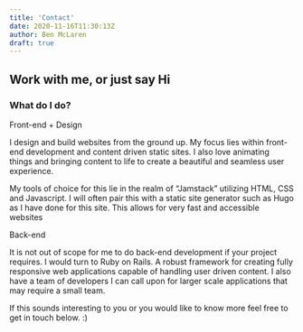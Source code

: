 ```yaml
---
title: 'Contact'
date: 2020-11-16T11:30:13Z
author: Ben McLaren
draft: true
---
```


## Work with me, or just say Hi

### What do I do?

Front-end + Design

I design and build websites from the ground up. My focus lies within front-end development and content driven static sites. I also love animating things and bringing content to life to create a beautiful and seamless user experience.

My tools of choice for this lie in the realm of “Jamstack” utilizing HTML, CSS and Javascript. I will often pair this with a static site generator such as Hugo as I have done for this site. This allows for very fast and accessible websites

Back-end

It is not out of scope for me to do back-end development if your project requires. I would turn to Ruby on Rails. A robust framework for creating fully responsive web applications capable of handling user driven content. I also have a team of developers I can call upon for larger scale applications that may require a small team.

If this sounds interesting to you or you would like to know more feel free to get in touch below. :)

